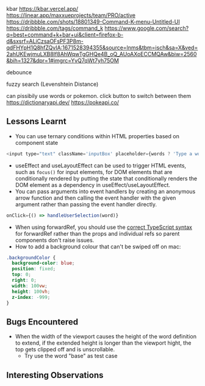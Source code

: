 kbar
https://kbar.vercel.app/
https://linear.app/maxxueprojects/team/PRO/active
https://dribbble.com/shots/18801349-Command-K-menu-Untitled-UI
https://dribbble.com/tags/command_k
https://www.google.com/search?q=best+command+k+bar+ui&client=firefox-b-d&sxsrf=ALiCzsaOFsPF3P8m-qdFHYpH1Q8hfZQvIA:1671528394355&source=lnms&tbm=isch&sa=X&ved=2ahUKEwjmuLXB8If8AhWqwTgGHQe4B_oQ_AUoAXoECCMQAw&biw=2560&bih=1327&dpr=1#imgrc=YvQ7qWt7yh75OM


debounce

fuzzy search (Levenshtein Distance)


can pissibily use words or pokemon. click button to switch between them
https://dictionaryapi.dev/
https://pokeapi.co/

## Lessons Learnt

- You can use ternary conditions within HTML properties based on component state

```js
<input type="text" className='inputBox' placeholder={words ? 'Type a word...' : 'Loading...'} disabled={words ? false : true} onChange={handleSearch}  ref={inputRef}/>
```

- useEffect and useLayoutEffect can be used to trigger HTML events, such as ```focus()``` for input elements, for DOM elements that are conditionally rendered by putting the state that conditionally renders the DOM element as a dependency in useEffect/useLayoutEffect.
- You can pass arguments into event handlers by creating an anonymous arrow function and then calling the event handler with the given argument rather than passing the event handler directly.
```js
onClick={() => handleUserSelection(word)}
```
- When using forwardRef, you should use the [correct TypeScript syntax](https://felixgerschau.com/react-forwardref-explained/) for forwardRef rather than the props and individual refs so parent components don't raise issues.
- How to add a background colour that can't be swiped off on mac:
```css
.backgroundColor {
  background-color: blue;
  position: fixed;
  top: 0;
  right: 0;
  width: 100vw;
  height: 100vh;
  z-index: -999;
}
```

## Bugs Encountered

- When the width of the viewport causes the height of the word definition to extend, if the extended height is longer than the viewport hight, the top gets clipped off and is unscrollable.
  - Try use the word "base" as test case

## Interesting Observations
